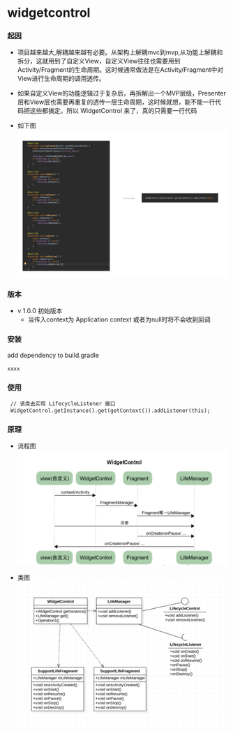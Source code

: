 # widgetcontrol

### 起因
* 项目越来越大,解耦越来越有必要。从架构上解耦mvc到mvp,从功能上解耦和拆分，这就用到了自定义View，自定义View往往也需要用到Activity/Fragment的生命周期。这时候通常做法是在Activity/Fragment中对View进行生命周期的调用透传。

* 如果自定义View的功能逻辑过于复杂后，再拆解出一个MVP层级，Presenter层和View层也需要再重复的透传一层生命周期，这时候就想，能不能一行代码把这些都搞定。所以 WidgetControl 来了，真的只需要一行代码

* 如下图
![image](https://github.com/jfson/ImgResource/blob/master/40.png?raw=true)


### 版本
* v 1.0.0 初始版本
    * 当传入context为 Application context 或者为null时将不会收到回调

### 安装
add dependency to build.gradle 

```
xxxx
```
### 使用

```
 // 该类去实现 LifecycleListener 接口
 WidgetControl.getInstance().get(getContext()).addListener(this);
```


### 原理
* 流程图
![流程图](https://github.com/jfson/ImgResource/blob/master/38.png?raw=true)

* 类图
![类图](https://github.com/jfson/ImgResource/blob/master/39.png?raw=true)

